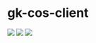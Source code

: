# gk-cos-client

[![](https://travis-ci.org/forsaken628/cos-client.svg?branch=master)](https://travis-ci.org/forsaken628/cos-client)
[![](https://ci.appveyor.com/api/projects/status/github/forsaken628/cos-client?svg=true)](https://ci.appveyor.com/project/forsaken628/cos-client)
[![](https://david-dm.org/forsaken628/cos-client.svg)](https://david-dm.org/forsaken628/cos-client)


